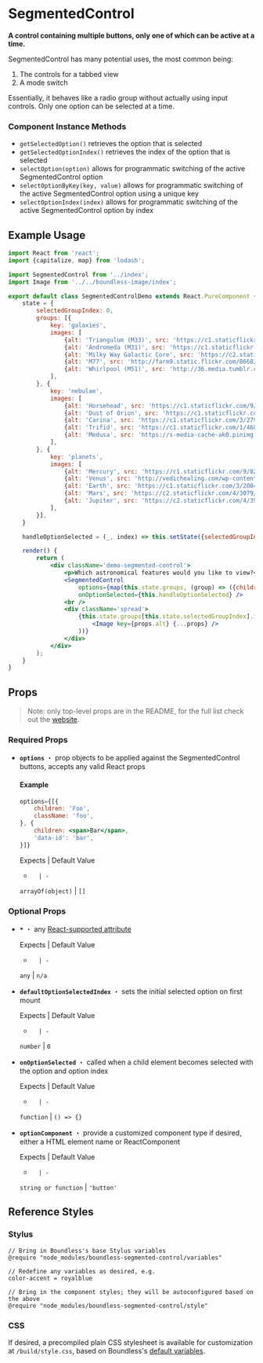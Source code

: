<!---
THIS IS AN AUTOGENERATED FILE. EDIT INDEX.JS INSTEAD.
-->
# SegmentedControl

__A control containing multiple buttons, only one of which can be active at a time.__

SegmentedControl has many potential uses, the most common being:

1. The controls for a tabbed view
2. A mode switch

Essentially, it behaves like a radio group without actually using input controls. Only one option can be selected at a time.

### Component Instance Methods

- `getSelectedOption()` retrieves the option that is selected
- `getSelectedOptionIndex()` retrieves the index of the option that is selected
- `selectOption(option)` allows for programmatic switching of the active SegmentedControl option
- `selectOptionByKey(key, value)` allows for programmatic switching of the active SegmentedControl option using a unique key
- `selectOptionIndex(index)` allows for programmatic switching of the active SegmentedControl option by index

## Example Usage
```jsx
import React from 'react';
import {capitalize, map} from 'lodash';

import SegmentedControl from '../index';
import Image from '../../boundless-image/index';

export default class SegmentedControlDemo extends React.PureComponent {
    state = {
        selectedGroupIndex: 0,
        groups: [{
            key: 'galaxies',
            images: [
                {alt: 'Triangulum (M33)', src: 'https://c1.staticflickr.com/5/4128/5043159769_f382995a9b_b.jpg'},
                {alt: 'Andromeda (M31)', src: 'https://c1.staticflickr.com/7/6215/6242076308_d01dccd1b4_b.jpg'},
                {alt: 'Milky Way Galactic Core', src: 'https://c2.staticflickr.com/6/5236/5896162967_a656cf460a_b.jpg'},
                {alt: 'M77', src: 'http://farm9.static.flickr.com/8668/15864469305_b3db67dd1d_m.jpg'},
                {alt: 'Whirlpool (M51)', src: 'http://36.media.tumblr.com/687f0a2cd276b3d0013aa36aa2908845/tumblr_mmhvnnIx4L1qgvl7lo1_500.jpg'},
            ],
        }, {
            key: 'nebulae',
            images: [
                {alt: 'Horsehead', src: 'https://c1.staticflickr.com/9/8244/8663227196_1e3719be69_b.jpg'},
                {alt: 'Dust of Orion', src: 'https://c1.staticflickr.com/5/4113/5216868239_b53b8d5e80_b.jpg'},
                {alt: 'Carina', src: 'https://c1.staticflickr.com/3/2796/4398656115_ceb9a987ce_b.jpg'},
                {alt: 'Trifid', src: 'https://c1.staticflickr.com/1/468/19550653503_e4e0017579_b.jpg'},
                {alt: 'Medusa', src: 'https://s-media-cache-ak0.pinimg.com/736x/df/5f/71/df5f7105d0de64246395fdda57f51ddf.jpg'},
            ],
        }, {
            key: 'planets',
            images: [
                {alt: 'Mercury', src: 'https://c1.staticflickr.com/9/8228/8497927563_00dcb3fe09_b.jpg'},
                {alt: 'Venus', src: 'http://vedichealing.com/wp-content/uploads/2013/03/Venusflickr-300x300.jpg'},
                {alt: 'Earth', src: 'https://c1.staticflickr.com/3/2084/2222523486_5e1894e314_b.jpg'},
                {alt: 'Mars', src: 'https://c2.staticflickr.com/4/3079/3191775310_bc6a8234d3.jpg'},
                {alt: 'Jupiter', src: 'https://c2.staticflickr.com/4/3935/15652333232_6b44ff9cbf_b.jpg'},
            ],
        }],
    }

    handleOptionSelected = (_, index) => this.setState({selectedGroupIndex: index})

    render() {
        return (
            <div className='demo-segmented-control'>
                <p>Which astronomical features would you like to view?</p>
                <SegmentedControl
                    options={map(this.state.groups, (group) => ({children: capitalize(group.key)}))}
                    onOptionSelected={this.handleOptionSelected} />
                <br />
                <div className='spread'>
                    {this.state.groups[this.state.selectedGroupIndex].images.map((props) => (
                        <Image key={props.alt} {...props} />
                    ))}
                </div>
            </div>
        );
    }
}

```


## Props

> Note: only top-level props are in the README, for the full list check out the [website](http://boundless.js.org/#/SegmentedControl).

### Required Props

- __`options`__ ・ prop objects to be applied against the SegmentedControl buttons, accepts any valid React props
  
  #### Example
  
  ```jsx
  options={[{
      children: 'Foo',
      className: 'foo',
  }, {
      children: <span>Bar</span>,
      'data-id': 'bar',
  }]}
  ```

  Expects | Default Value
  -       | -
  `arrayOf(object)` | `[]`


### Optional Props

- __`*`__ ・ any [React-supported attribute](https://facebook.github.io/react/docs/tags-and-attributes.html#html-attributes)

  Expects | Default Value
  -       | -
  `any` | `n/a`

- __`defaultOptionSelectedIndex`__ ・ sets the initial selected option on first mount

  Expects | Default Value
  -       | -
  `number` | `0`

- __`onOptionSelected`__ ・ called when a child element becomes selected with the option and option index

  Expects | Default Value
  -       | -
  `function` | `() => {}`

- __`optionComponent`__ ・ provide a customized component type if desired, either a HTML element name or ReactComponent

  Expects | Default Value
  -       | -
  `string or function` | `'button'`


## Reference Styles
### Stylus
```stylus
// Bring in Boundless's base Stylus variables
@require "node_modules/boundless-segmented-control/variables"

// Redefine any variables as desired, e.g.
color-accent = royalblue

// Bring in the component styles; they will be autoconfigured based on the above
@require "node_modules/boundless-segmented-control/style"
```

### CSS
If desired, a precompiled plain CSS stylesheet is available for customization at `/build/style.css`, based on Boundless's [default variables](https://github.com/enigma-io/boundless/blob/master/variables.styl).

